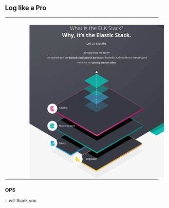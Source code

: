 ## Log like a Pro

----

<img src="images/elk.png" class="borderless" style="position: relative; top: 10px; left: 80px; height: 500px">

<div style="position: absolute; top: 100px; left: -100px; height: 1000px; width: 400px;">
  <h4>ELK</h4>
  <ul class="small-font">
    <li>Elastic</li>
    <li>Logstash</li>
    <li>Kibana</li>
  </ul>
</div>

----

### OPS

...will thank you
